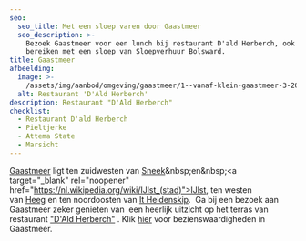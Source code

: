 ```yaml
---
seo:
  seo_title: Met een sloep varen door Gaastmeer
  seo_description: >-
    Bezoek Gaastmeer voor een lunch bij restaurant D'ald Herberch, ook te
    bereiken met een sloep van Sloepverhuur Bolsward.
title: Gaastmeer
afbeelding:
  image: >-
    /assets/img/aanbod/omgeving/gaastmeer/1--vanaf-klein-gaastmeer-3-2000x1334.jpeg
  alt: Restaurant 'D'Ald Herberch'
description: Restaurant "D'Ald Herberch"
checklist:
  - Restaurant D'ald Herberch
  - Pieltjerke
  - Attema State
  - Marsicht
---
```


<a target="_blank" rel="noopener" href="https://nl.wikipedia.org/wiki/Gaastmeer">Gaastmeer</a> ligt ten zuidwesten van&nbsp;[Sneek](https://nl.wikipedia.org/wiki/Sneek_&#40;stad&#41;)&nbsp;en&nbsp;<a target="_blank" rel="noopener" href="https://nl.wikipedia.org/wiki/IJlst_(stad)">IJlst</a>, ten westen van&nbsp;<a target="_blank" rel="noopener" href="https://nl.wikipedia.org/wiki/Heeg">Heeg</a>&nbsp;en ten noordoosten van&nbsp;<a target="_blank" rel="noopener" href="https://nl.wikipedia.org/wiki/It_Heidenskip">It Heidenskip</a>. &nbsp;Ga bij een bezoek aan Gaastmeer zeker genieten van &nbsp;een heerlijk uitzicht op het terras van restaurant&nbsp;<a target="_blank" rel="noopener" href="https://www.aldherberch.nl">"D'Ald Herberch"</a>&nbsp;. Klik&nbsp;<a target="_blank" rel="noopener" href="https://nl.wikipedia.org/wiki/Lijst_van_rijksmonumenten_in_S%C3%BAdwest-Frysl%C3%A2n#Gaastmeer">hier</a>&nbsp;voor bezienswaardigheden in Gaastmeer.

&nbsp;
